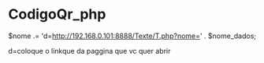 # CodigoQr_php

$nome .= 'd=http://192.168.0.101:8888/Texte/T.php?nome=' . $nome_dados;

d=coloque o linkque da paggina que vc quer abrir
